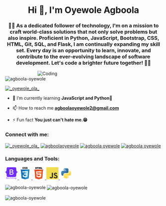 
<h1 align="center">Hi 👋, I'm Oyewole Agboola</h1>
<h3 align="center">👨‍💻 As a dedicated follower of technology, I'm on a mission to craft world-class solutions that not only solve problems but also inspire. Proficient in Python, JavaScript, Bootstrap, CSS, HTML, Git, SQL, and Flask, I am continually expanding my skill set. Every day is an opportunity to learn, innovate, and contribute to the ever-evolving landscape of software development. Let's code a brighter future together! 🚀✨</h3>
<img align="right" alt="Coding" width="400" src="https://cdn.dribbble.com/users/1708816/screenshots/15637256/media/f9826f0af8a49462f048262a8502035b.gif">

<p align="left"> <img src="https://komarev.com/ghpvc/?username=agboola-oyewole&label=Profile%20views&color=0e75b6&style=flat" alt="agboola-oyewole" /> </p>

<p align="left"> <a href="https://twitter.com/_oyewole_ola_" target="blank"><img src="https://img.shields.io/twitter/follow/_oyewole_ola_?logo=twitter&style=for-the-badge" alt="_oyewole_ola_" /></a> </p>

- 🌱 I’m currently learning **JavaScript and Python🐍**

- 📫 How to reach me **agboolaoyewole2@gmail.com**

- ⚡ Fun fact **You just can't hate me.😁**

<h3 align="left">Connect with me:</h3>
<p align="left">
<a href="https://twitter.com/_oyewole_ola_" target="blank"><img align="center" src="https://raw.githubusercontent.com/rahuldkjain/github-profile-readme-generator/master/src/images/icons/Social/twitter.svg" alt="_oyewole_ola_" height="30" width="40" /></a>
<a href="https://linkedin.com/in/agboolaoyewole" target="blank"><img align="center" src="https://raw.githubusercontent.com/rahuldkjain/github-profile-readme-generator/master/src/images/icons/Social/linked-in-alt.svg" alt="agboolaoyewole" height="30" width="40" /></a>
<a href="https://fb.com/agboola oyewole" target="blank"><img align="center" src="https://raw.githubusercontent.com/rahuldkjain/github-profile-readme-generator/master/src/images/icons/Social/facebook.svg" alt="agboola oyewole" height="30" width="40" /></a>
<a href="https://www.hackerrank.com/agboola oyewole" target="blank"><img align="center" src="https://raw.githubusercontent.com/rahuldkjain/github-profile-readme-generator/master/src/images/icons/Social/hackerrank.svg" alt="agboola oyewole" height="30" width="40" /></a>
</p>

<h3 align="left">Languages and Tools:</h3>
<p align="left"> <a href="https://getbootstrap.com" target="_blank" rel="noreferrer"> <img src="https://raw.githubusercontent.com/devicons/devicon/master/icons/bootstrap/bootstrap-plain-wordmark.svg" alt="bootstrap" width="40" height="40"/> </a> <a href="https://www.w3schools.com/css/" target="_blank" rel="noreferrer"> <img src="https://raw.githubusercontent.com/devicons/devicon/master/icons/css3/css3-original-wordmark.svg" alt="css3" width="40" height="40"/> </a> <a href="https://www.w3.org/html/" target="_blank" rel="noreferrer"> <img src="https://raw.githubusercontent.com/devicons/devicon/master/icons/html5/html5-original-wordmark.svg" alt="html5" width="40" height="40"/> </a> <a href="https://developer.mozilla.org/en-US/docs/Web/JavaScript" target="_blank" rel="noreferrer"> <img src="https://raw.githubusercontent.com/devicons/devicon/master/icons/javascript/javascript-original.svg" alt="javascript" width="40" height="40"/> </a> <a href="https://www.python.org" target="_blank" rel="noreferrer"> <img src="https://raw.githubusercontent.com/devicons/devicon/master/icons/python/python-original.svg" alt="python" width="40" height="40"/> </a> </p>

<p><img align="left" src="https://github-readme-stats.vercel.app/api/top-langs?username=agboola-oyewole&show_icons=true&locale=en&layout=compact" alt="agboola-oyewole" /></p>

<p>&nbsp;<img align="center" src="https://github-readme-stats.vercel.app/api?username=agboola-oyewole&show_icons=true&locale=en" alt="agboola-oyewole" /></p>

<p><img align="center" src="https://github-readme-streak-stats.herokuapp.com/?user=agboola-oyewole&" alt="agboola-oyewole" /></p>
